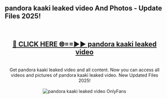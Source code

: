 <h2>pandora kaaki leaked video And Photos - Update Files 2025!</h2>
<br>
<div align="center">
<h2><a href="https://top-ai-tools.click/QrbHav" rel="nofollow">🔴 CLICK HERE 🌐==►► pandora kaaki leaked video</a></h2>
<br>
Get pandora kaaki leaked video and all content. Now you can access all videos and pictures of pandora kaaki leaked video. New Updated Files 2025!
<br>
<br>
<a href="https://top-ai-tools.click/QrbHav" rel="nofollow" data-target="animated-image.originalLink"><img src="https://i.ibb.co.com/WyWwxjT/player-gif2.gif" alt="pandora kaaki leaked video OnlyFans" style="max-width: 100%; display: inline-block;" data-target="animated-image.originalImage"></a>
</div>
<br>